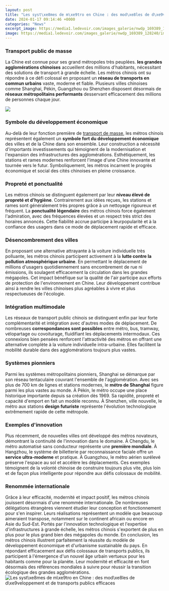 ```yaml
---
layout: post
title: "Les syst\xe8mes de m\xe9tro en Chine : des mod\xe8les de d\xe9veloppement et de transports publics efficaces"
date: 2024-01-17 09:14:46 +0000
categories: "News"
excerpt_image: https://media1.ledevoir.com/images_galerie/nwdp_169389_128240/image.jpg
image: https://media1.ledevoir.com/images_galerie/nwdp_169389_128240/image.jpg
---
```


### Transport public de masse 
La Chine est connue pour ses grand métropoles très peuplées. **les grandes agglomérations chinoises** accueillent des millions d'habitants, nécessitant des solutions de transport à grande échelle. Les métros chinois ont su répondre à ce défi colossal en proposant un **réseau de transports en commun urbains** vaste, moderne et fiable. Plusieurs villes chinoises comme Shanghai, Pékin, Guangzhou ou Shenzhen disposent désormais de **réseaux métropolitains performants** desservant efficacement des millions de personnes chaque jour. 

![](http://www.courrierinternational.com/sites/ci_master/files/styles/image_original_765/public/assets/images/web_asie_merdechine.jpg?itok=j501DJtq)
### Symbole du développement économique
Au-delà de leur fonction première de [transport de masse](https://thetopnews.github.io/playstation-vs-xbox-an-unbiased-view/), les métros chinois représentent également un **symbole fort du développement économique** des villes et de la Chine dans son ensemble. Leur construction a nécessité d'importants investissements qui témoignent de la modernisation et l'expansion des infrastructures des agglomérations. Esthétiquement, les stations et rames modernes renforcent l'image d'une Chine innovante et tournée vers le futur. Symboliquement, les métros incarnent le progrès économique et social des cités chinoises en pleine croissance.
### Propreté et ponctualité 
Les métros chinois se distinguent également par leur **niveau élevé de propreté et d'hygiène**. Contrairement aux idées reçues, les stations et rames sont généralement très propres grâce à un nettoyage rigoureux et fréquent. La **ponctualité légendaire** des métros chinois force également l'admiration, avec des fréquences élevées et un respect très strict des horaires annoncés. Cette fiabilité accrue participe à leurpopularité et à la confiance des usagers dans ce mode de déplacement rapide et efficace.
### Désencombrement des villes 
En proposant une alternative attrayante à la voiture individuelle très polluante, les métros chinois participent activement à la **lutte contre la pollution atmosphérique urbaine**. En permettant le déplacement de millions d'usagers quotidiennement sans encombrement de rue ni émissions, ils soulagent efficacement la circulation dans les grandes mégapoles. Cet impact bénéfique sur la qualité de l'air participe aux efforts de protection de l'environnement en Chine. Leur développement contribue ainsi à rendre les villes chinoises plus agréables à vivre et plus respectueuses de l'écologie.
### Intégration multimodale 
Les réseaux de transport public chinois se distinguent enfin par leur forte complémentarité et intégration avec d'autres modes de déplacement. De nombreuses **correspondances sont possibles** entre métro, bus, tramway, vélopartage ou covoiturage, fluidifiant les déplacements intermodaux. Ces connexions bien pensées renforcent l'attractivité des métros en offrant une alternative complète à la voiture individuelle intra-urbaine. Elles facilitent la mobilité durable dans des agglomérations toujours plus vastes.
### Systèmes pionniers
Parmi les systèmes métropolitains pionniers, Shanghai se démarque par son réseau tentaculaire couvrant l'ensemble de l'agglomération. Avec ses plus de 700 km de lignes et stations modernes, le **métro de Shanghai** figure parmi les plus vastes au monde. À Pékin, le métro occupe une place historique importante depuis sa création dès 1969. Sa rapidité, propreté et capacité d'emport en fait un modèle reconnu. À Shenzhen, ville nouvelle, le métro aux stations **design futuriste** représente l'évolution technologique extrêmement rapide de cette métropole.
### Exemples d'innovation 
Plus récemment, de nouvelles villes ont développé des métros novateurs, démontrant la continuité de l'innovation dans le domaine. À Chengdu, le métro automatisé sans conducteur représente une **première mondiale**. À Hangzhou, le système de billetterie par reconnaissance faciale offre un **service ultra-moderne** et pratique. À Guangzhou, le métro aérien surélevé préserve l'espace au sol et accélère les déplacements. Ces exemples témoignent de la volonté chinoise de construire toujours plus vite, plus loin et de façon plus intelligente pour répondre aux défis colossaux de mobilité.
### Renommée internationale
Grâce à leur efficacité, modernité et impact positif, les métros chinois jouissent désormais d'une renommée internationale. De nombreuses délégations étrangères viennent étudier leur conception et fonctionnement pour s'en inspirer. Leurs réalisations représentent un modèle que beaucoup aimeraient transpose, notamment sur le continent africain ou encore en Asie du Sud-Est. Portés par l'innovation technologique et l'expertise d'infrastructures à grande échelle, les métros chinois s'exportent de plus en plus pour le plus grand bien des mégapoles du monde.
En conclusion, les métros chinois illustrent parfaitement la réussite du modèle de développement économique et d'urbanisme sustainable du pays. En répondant efficacement aux défis colossaux de transports publics, ils participent à l'émergence d'un nouvel âge urbain vertueux pour les habitants comme pour la planète. Leur modernité et efficacité en font désormais des références mondiales à suivre pour réussir la transition écologique des grandes agglomérations.
![Les syst\xe8mes de m\xe9tro en Chine : des mod\xe8les de d\xe9veloppement et de transports publics efficaces](https://media1.ledevoir.com/images_galerie/nwdp_169389_128240/image.jpg)
